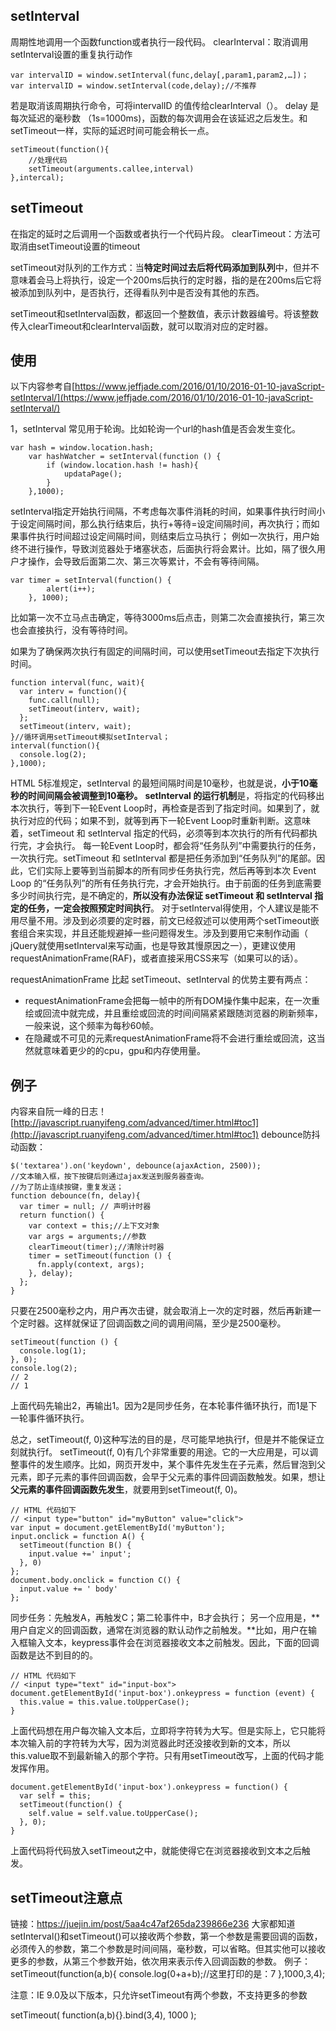 ## setInterval
周期性地调用一个函数function或者执行一段代码。
clearInterval：取消调用setInterval设置的重复执行动作

```
var intervalID = window.setInterval(func,delay[,param1,param2,…])；
var intervalID = window.setInterval(code,delay);//不推荐
```
若是取消该周期执行命令，可将intervalID 的值传给clearInterval（）。
delay 是每次延迟的毫秒数 （1s=1000ms)，函数的每次调用会在该延迟之后发生。和setTimeout一样，实际的延迟时间可能会稍长一点。  

    setTimeout(function(){
        //处理代码
        setTimeout(arguments.callee,interval)
    },intercal);

## setTimeout
在指定的延时之后调用一个函数或者执行一个代码片段。
clearTimeout：方法可取消由setTimeout设置的timeout

setTimeout对队列的工作方式：当**特定时间过去后将代码添加到队列**中，但并不意味着会马上将执行，设定一个200ms后执行的定时器，指的是在200ms后它将被添加到队列中，是否执行，还得看队列中是否没有其他的东西。

setTimeout和setInterval函数，都返回一个整数值，表示计数器编号。将该整数传入clearTimeout和clearInterval函数，就可以取消对应的定时器。
## 使用
以下内容参考自[https://www.jeffjade.com/2016/01/10/2016-01-10-javaScript-setInterval/](https://www.jeffjade.com/2016/01/10/2016-01-10-javaScript-setInterval/)

1，setInterval
常见用于轮询。比如轮询一个url的hash值是否会发生变化。
```
var hash = window.location.hash;
    var hashWatcher = setInterval(function () {
        if (window.location.hash != hash){
            updataPage();
        }
    },1000);
```
setInterval指定开始执行间隔，不考虑每次事件消耗的时间，如果事件执行时间小于设定间隔时间，那么执行结束后，执行+等待=设定间隔时间，再次执行；而如果事件执行时间超过设定间隔时间，则结束后立马执行；
例如一次执行，用户始终不进行操作，导致浏览器处于堵塞状态，后面执行将会累计。比如，隔了很久用户才操作，会导致后面第二次、第三次等累计，不会有等待间隔。

```
var timer = setInterval(function() {
        alert(i++);
    }, 1000);
```
比如第一次不立马点击确定，等待3000ms后点击，则第二次会直接执行，第三次也会直接执行，没有等待时间。

如果为了确保两次执行有固定的间隔时间，可以使用setTimeout去指定下次执行时间。

```
function interval(func, wait){
  var interv = function(){
    func.call(null);
    setTimeout(interv, wait);
  };
  setTimeout(interv, wait);
}//循环调用setTimeout模拟setInterval；
interval(function(){
  console.log(2);
},1000);
```
HTML 5标准规定，setInterval 的最短间隔时间是10毫秒，也就是说，**小于10毫秒的时间间隔会被调整到10毫秒。**
**setInterval 的运行机制**是，将指定的代码移出本次执行，等到下一轮Event Loop时，再检查是否到了指定时间。如果到了，就执行对应的代码；如果不到，就等到再下一轮Event Loop时重新判断。这意味着，setTimeout 和 setInterval 指定的代码，必须等到本次执行的所有代码都执行完，才会执行。
每一轮Event Loop时，都会将“任务队列”中需要执行的任务，一次执行完。setTimeout 和 setInterval 都是把任务添加到“任务队列”的尾部。因此，它们实际上要等到当前脚本的所有同步任务执行完，然后再等到本次 Event Loop 的“任务队列”的所有任务执行完，才会开始执行。由于前面的任务到底需要多少时间执行完，是不确定的，**所以没有办法保证 setTimeout 和 setInterval 指定的任务，一定会按照预定时间执行**。
对于setInterval得使用，个人建议是能不用尽量不用。涉及到必须要的定时器，前文已经叙述可以使用两个setTimeout嵌套组合来实现，并且还能规避掉一些问题得发生。涉及到要用它来制作动画（ jQuery就使用setInterval来写动画，也是导致其慢原因之一），更建议使用requestAnimationFrame(RAF)，或者直接采用CSS来写（如果可以的话）。

requestAnimationFrame 比起 setTimeout、setInterval 的优势主要有两点：

 - requestAnimationFrame会把每一帧中的所有DOM操作集中起来，在一次重绘或回流中就完成，并且重绘或回流的时间间隔紧紧跟随浏览器的刷新频率，一般来说，这个频率为每秒60帧。
 - 在隐藏或不可见的元素requestAnimationFrame将不会进行重绘或回流，这当然就意味着更少的的cpu，gpu和内存使用量。

## 例子
内容来自阮一峰的日志！[http://javascript.ruanyifeng.com/advanced/timer.html#toc1](http://javascript.ruanyifeng.com/advanced/timer.html#toc1)
debounce防抖动函数：
```
$('textarea').on('keydown', debounce(ajaxAction, 2500));
//文本输入框，按下按键后则通过ajax发送到服务器查询。
//为了防止连续按键，重复发送；
function debounce(fn, delay){
  var timer = null; // 声明计时器
  return function() {
    var context = this;//上下文对象
    var args = arguments;//参数
    clearTimeout(timer);//清除计时器
    timer = setTimeout(function () {
      fn.apply(context, args);
    }, delay);
  };
}
```
只要在2500毫秒之内，用户再次击键，就会取消上一次的定时器，然后再新建一个定时器。这样就保证了回调函数之间的调用间隔，至少是2500毫秒。
```
setTimeout(function () {
  console.log(1);
}, 0);
console.log(2);
// 2
// 1
```
上面代码先输出2，再输出1。因为2是同步任务，在本轮事件循环执行，而1是下一轮事件循环执行。

总之，setTimeout(f, 0)这种写法的目的是，尽可能早地执行f，但是并不能保证立刻就执行f。
setTimeout(f, 0)有几个非常重要的用途。它的一大应用是，可以调整事件的发生顺序。比如，网页开发中，某个事件先发生在子元素，然后冒泡到父元素，即子元素的事件回调函数，会早于父元素的事件回调函数触发。如果，想让**父元素的事件回调函数先发生**，就要用到setTimeout(f, 0)。
```
// HTML 代码如下
// <input type="button" id="myButton" value="click">
var input = document.getElementById('myButton');
input.onclick = function A() {
  setTimeout(function B() {
    input.value +=' input';
  }, 0)
};
document.body.onclick = function C() {
  input.value += ' body'
};
```
同步任务：先触发A，再触发C；第二轮事件中，B才会执行；
另一个应用是，**用户自定义的回调函数，通常在浏览器的默认动作之前触发。**比如，用户在输入框输入文本，keypress事件会在浏览器接收文本之前触发。因此，下面的回调函数是达不到目的的。

    // HTML 代码如下
    // <input type="text" id="input-box">
    document.getElementById('input-box').onkeypress = function (event) {
      this.value = this.value.toUpperCase();
    }
上面代码想在用户每次输入文本后，立即将字符转为大写。但是实际上，它只能将本次输入前的字符转为大写，因为浏览器此时还没接收到新的文本，所以this.value取不到最新输入的那个字符。只有用setTimeout改写，上面的代码才能发挥作用。

```
document.getElementById('input-box').onkeypress = function() {
  var self = this;
  setTimeout(function() {
    self.value = self.value.toUpperCase();
  }, 0);
}
```
上面代码将代码放入setTimeout之中，就能使得它在浏览器接收到文本之后触发。
## setTimeout注意点
链接：https://juejin.im/post/5aa4c47af265da239866e236
大家都知道setInterval()和setTimeout()可以接收两个参数，第一个参数是需要回调的函数，必须传入的参数，第二个参数是时间间隔，毫秒数，可以省略。但其实他可以接收更多的参数，从第三个参数开始，依次用来表示传入回调函数的参数。
例子：
setTimeout(function(a,b){
   console.log(0+a+b);//这里打印的是：7
},1000,3,4);

注意：IE 9.0及以下版本，只允许setTimeout有两个参数，不支持更多的参数

setTimeout( function(a,b){}.bind(3,4), 1000 );

